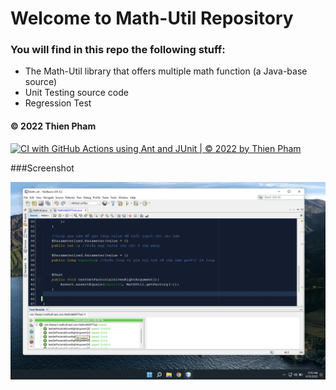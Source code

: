 # Welcome to Math-Util Repository
### You will find in this repo the following stuff: 
* The Math-Util library that offers multiple math function (a Java-base source)
* Unit Testing source code
* Regression Test
#### © 2022 Thien Pham

[![CI with GitHub Actions using Ant and JUnit | © 2022 by Thien Pham](https://github.com/RectorPh/gitDemo/actions/workflows/ci-junit.yml/badge.svg)](https://github.com/RectorPh/gitDemo/actions/workflows/ci-junit.yml)


###Screenshot

![DDT & TDD with JUnit](https://github.com/RectorPh/gitDemo/blob/main/images/DDTTest.png)
